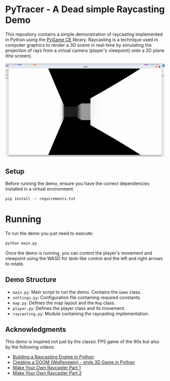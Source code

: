 # PyTracer - A Dead simple Raycasting Demo
This repository contains a simple demonstration of raycasting implemented in Python using the [PyGame CE](https://pyga.me/docs/index.html) library. Raycasting is a technique used in computer graphics to render a 3D scene in real-time by simulating the projection of rays from a virtual camera (player's viewpoint) onto a 2D plane (the screen).

![assets/screenshot.png](assets/screenshot.png)

## Setup
Before running the demo, ensure you have the correct dependencies installed in a virtual environment:

```bash
pip install -r requirements.txt
```

# Running
To run the demo you just need to execute:

```bash
python main.py
```

Once the demo is running, you can control the player's movement and viewpoint using the WASD for tank-like control and the left and right arrows to rotate.

## Demo Structure

- `main.py`: Main script to run the demo. Contains the `Game` class.
- `settings.py`: Configuration file containing required constants.
- `map.py`: Defines the map layout and the `Map` class.
- `player.py`: Defines the player class and its movement.
- `raycasting.py`: Module containing the raycasting implementation.

## Acknowledgments

This demo is inspired not just by the classic FPS game of the 90s but also by the following videos:
- [Building a Raycasting Engine in Python](https://www.youtube.com/watch?v=O_J8jRq6lBw)
- [Creating a DOOM (Wolfenstein) - style 3D Game in Python](https://www.youtube.com/watch?v=ECqUrT7IdqQ)
- [Make Your Own Raycaster Part 1](https://www.youtube.com/watch?v=gYRrGTC7GtA)
- [Make Your Own Raycaster Part 2](https://www.youtube.com/watch?v=PC1RaETIx3Y)

